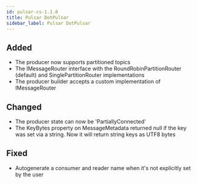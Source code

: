 ```yaml
---
id: pulsar-cs-1.1.0
title: Pulsar DotPulsar
sidebar_label: Pulsar DotPulsar
---
```

 

## Added

- The producer now supports partitioned topics
- The IMessageRouter interface with the RoundRobinPartitionRouter (default) and SinglePartitionRouter implementations
- The producer builder accepts a custom implementation of IMessageRouter

## Changed

- The producer state can now be 'PartiallyConnected'
- The KeyBytes property on MessageMetadata returned null if the key was set via a string. Now it will return string keys as UTF8 bytes

## Fixed

- Autogenerate a consumer and reader name when it's not explicitly set by the user


